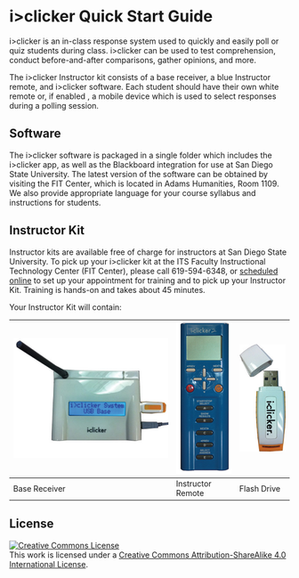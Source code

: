 # i>clicker Quick Start Guide

i>clicker is an in-class response system used to quickly and easily poll or quiz students during class. i>clicker can be used to test comprehension, conduct before-and-after comparisons, gather opinions, and more.

The i>clicker Instructor kit consists of a base receiver, a blue Instructor remote, and i>clicker software. Each student should have their own white remote or, if enabled , a mobile device which is used to select responses during a polling session.

## Software

The i>clicker software is packaged in a single folder which includes the i>clicker app, as well as the Blackboard integration for use at San Diego State University. The latest version of the software can be obtained by visiting the FIT Center, which is located in Adams Humanities, Room 1109. We also provide appropriate language for your course syllabus and instructions for students.


## Instructor Kit

Instructor kits are available free of charge for instructors at San Diego State University. To pick up your i>clicker kit at the ITS Faculty Instructional Technology Center (FIT Center), please call 619-594-6348, or [scheduled online](https://fitcenter.acuityscheduling.com/schedule.php?appointmentType=1226211) to set up your appointment for training and to pick up your Instructor Kit. Training is hands-on and takes about 45 minutes.

Your Instructor Kit will contain:

| ![](images/baseOn.jpg) | ![](images/iclicker-base-2.png) | ![](images/clicker_USB.jpg)|
| -- | -- | -- |
| Base Receiver | Instructor Remote | Flash Drive |


  
                      


## License

<a rel="license" href="http://creativecommons.org/licenses/by-sa/4.0/"><img alt="Creative Commons License" style="border-width:0" src="https://i.creativecommons.org/l/by-sa/4.0/88x31.png" /></a><br />This work is licensed under a <a rel="license" href="http://creativecommons.org/licenses/by-sa/4.0/">Creative Commons Attribution-ShareAlike 4.0 International License</a>.